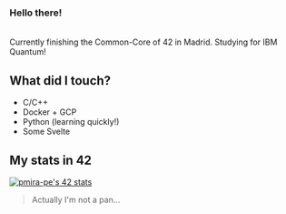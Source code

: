 ### Hello there!
<br>
Currently finishing the Common-Core of 42 in Madrid. Studying for IBM Quantum!

## What did I touch?

+ C/C++
+ Docker + GCP
+ Python (learning quickly!)
+ Some Svelte

## My stats in 42

[![pmira-pe's 42 stats](https://badge42.vercel.app/api/v2/cl4xorg15001609mncl1nbf6d/stats?cursusId=21&coalitionId=65)](https://github.com/JaeSeoKim/badge42)

> Actually I'm not a pan...
